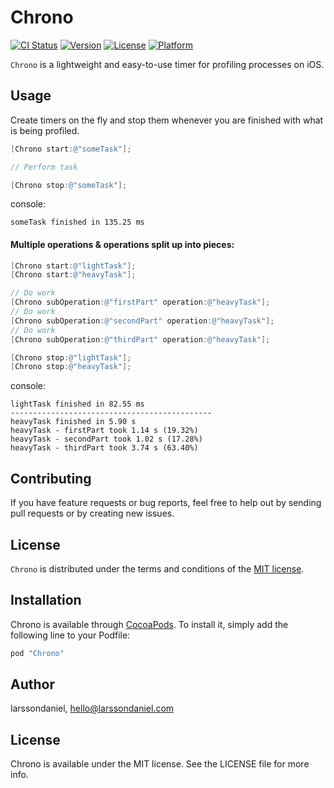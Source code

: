 # Chrono

[![CI Status](http://img.shields.io/travis/larssondaniel/Chrono.svg?style=flat)](https://travis-ci.org/larssondaniel/Chrono)
[![Version](https://img.shields.io/cocoapods/v/Chrono.svg?style=flat)](http://cocoapods.org/pods/Chrono)
[![License](https://img.shields.io/cocoapods/l/Chrono.svg?style=flat)](http://cocoapods.org/pods/Chrono)
[![Platform](https://img.shields.io/cocoapods/p/Chrono.svg?style=flat)](http://cocoapods.org/pods/Chrono)

`Chrono` is a lightweight and easy-to-use timer for profiling processes on iOS.

## Usage

Create timers on the fly and stop them whenever you are finished with what is being profiled.

```objective-c
[Chrono start:@"someTask"];

// Perform task

[Chrono stop:@"someTask"];
```
console:
```
someTask finished in 135.25 ms
```

#### Multiple operations & operations split up into pieces:
```objective-c
[Chrono start:@"lightTask"];
[Chrono start:@"heavyTask"];

// Do work
[Chrono subOperation:@"firstPart" operation:@"heavyTask"];
// Do work
[Chrono subOperation:@"secondPart" operation:@"heavyTask"];
// Do work
[Chrono subOperation:@"thirdPart" operation:@"heavyTask"];

[Chrono stop:@"lightTask"];
[Chrono stop:@"heavyTask"];
```
console:
```
lightTask finished in 82.55 ms
---------------------------------------------
heavyTask finished in 5.90 s
heavyTask - firstPart took 1.14 s (19.32%)
heavyTask - secondPart took 1.02 s (17.28%)
heavyTask - thirdPart took 3.74 s (63.40%)
```

## Contributing
If you have feature requests or bug reports, feel free to help out by sending pull requests or by creating new issues.

## License
`Chrono` is distributed under the terms and conditions of the [MIT license](https://github.com/larssondaniel/Chrono/blob/master/LICENSE).

## Installation

Chrono is available through [CocoaPods](http://cocoapods.org). To install
it, simply add the following line to your Podfile:

```ruby
pod "Chrono"
```

## Author

larssondaniel, hello@larssondaniel.com

## License

Chrono is available under the MIT license. See the LICENSE file for more info.
